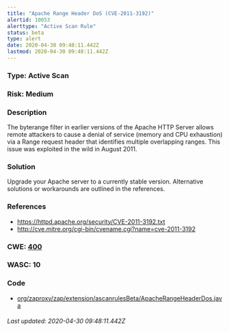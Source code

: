 ```yaml
---
title: "Apache Range Header DoS (CVE-2011-3192)"
alertid: 10053
alerttype: "Active Scan Rule"
status: beta
type: alert
date: 2020-04-30 09:48:11.442Z
lastmod: 2020-04-30 09:48:11.442Z
---
```

### Type: Active Scan

### Risk: Medium

### Description

The byterange filter in earlier versions of the Apache HTTP Server allows remote attackers to cause a denial of service (memory and CPU exhaustion) via a Range request header that identifies multiple overlapping ranges. This issue was exploited in the wild in August 2011.

### Solution

Upgrade your Apache server to a currently stable version. Alternative solutions or workarounds are outlined in the references. 

### References

* https://httpd.apache.org/security/CVE-2011-3192.txt
* http://cve.mitre.org/cgi-bin/cvename.cgi?name=cve-2011-3192

### CWE: [400](https://cwe.mitre.org/data/definitions/400.html)

### WASC:  10

### Code

 * [org/zaproxy/zap/extension/ascanrulesBeta/ApacheRangeHeaderDos.java](https://github.com/zaproxy/zap-extensions/blob/master/addOns/ascanrulesBeta/src/main/java/org/zaproxy/zap/extension/ascanrulesBeta/ApacheRangeHeaderDos.java)

###### Last updated: 2020-04-30 09:48:11.442Z
